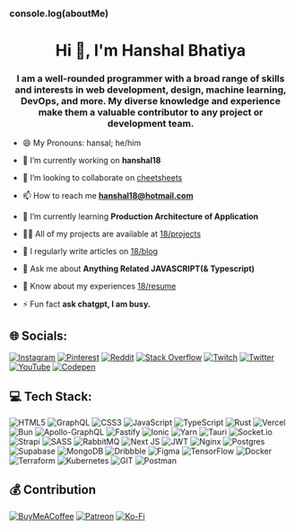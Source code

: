 ### console.log(aboutMe)
<h1 align="center">Hi 👋, I'm Hanshal Bhatiya</h1>
<h3 align="center">I am a well-rounded programmer with a broad range of skills and interests in web development, design, machine learning, DevOps, and more. My diverse knowledge and experience make them a valuable contributor to any project or development team.</h3>


- 😄 My Pronouns: hansal; he/him

- 🔭 I’m currently working on **hanshal18**

- 👯 I’m looking to collaborate on [cheetsheets](https://github.com/hanshal18/cheatsheets)

- 📫 How to reach me **hanshal18@hotmail.com**

- 🌱 I’m currently learning **Production Architecture of Application**

- 👨‍💻 All of my projects are available at [18/projects](https://www.hanshal18.com/projects)

- 📝 I regularly write articles on [18/blog](https://www.hanshal18.com/blog)

- 💬 Ask me about **Anything Related JAVASCRIPT(& Typescript)**

- 📄 Know about my experiences [18/resume](https://www.hanshal18.com/resume)

- ⚡ Fun fact **ask chatgpt, I am busy.**


## 🌐 Socials:
[![Instagram](https://img.shields.io/badge/Instagram-%23E4405F.svg?logo=Instagram&logoColor=white)](https://instagram.com/hanshal18) [![Pinterest](https://img.shields.io/badge/Pinterest-%23E60023.svg?logo=Pinterest&logoColor=white)](https://pinterest.com/hanshal18) [![Reddit](https://img.shields.io/badge/Reddit-%23FF4500.svg?logo=Reddit&logoColor=white)](https://reddit.com/user/hanshal18) [![Stack Overflow](https://img.shields.io/badge/-Stackoverflow-FE7A16?logo=stack-overflow&logoColor=white)](https://stackoverflow.com/users/18973807) [![Twitch](https://img.shields.io/badge/Twitch-%239146FF.svg?logo=Twitch&logoColor=white)](https://twitch.tv/hanshal18) [![Twitter](https://img.shields.io/badge/Twitter-%231DA1F2.svg?logo=Twitter&logoColor=white)](https://twitter.com/hanshal_18) [![YouTube](https://img.shields.io/badge/YouTube-%23FF0000.svg?logo=YouTube&logoColor=white)](https://youtube.com/@hanshal18) [![Codepen](https://img.shields.io/badge/Codepen-000000?style=for-the-badge&logo=codepen&logoColor=white)](https://codepen.io/hanshal18) 

## 💻 Tech Stack:
![HTML5](https://img.shields.io/badge/html5-%23E34F26.svg?style=flat&logo=html5&logoColor=white) ![GraphQL](https://img.shields.io/badge/-GraphQL-E10098?style=flat&logo=graphql&logoColor=white) ![CSS3](https://img.shields.io/badge/css3-%231572B6.svg?style=flat&logo=css3&logoColor=white) ![JavaScript](https://img.shields.io/badge/javascript-%23323330.svg?style=flat&logo=javascript&logoColor=%23F7DF1E) ![TypeScript](https://img.shields.io/badge/typescript-%23007ACC.svg?style=flat&logo=typescript&logoColor=white) ![Rust](https://img.shields.io/badge/rust-%23000000.svg?style=flat&logo=rust&logoColor=white) ![Vercel](https://img.shields.io/badge/vercel-%23000000.svg?style=flat&logo=vercel&logoColor=white) ![Bun](https://img.shields.io/badge/Bun-%23000000.svg?style=flat&logo=bun&logoColor=white) ![Apollo-GraphQL](https://img.shields.io/badge/-ApolloGraphQL-311C87?style=flat&logo=apollo-graphql) ![Fastify](https://img.shields.io/badge/fastify-%23000000.svg?style=flat&logo=fastify&logoColor=white) ![Ionic](https://img.shields.io/badge/Ionic-%233880FF.svg?style=flat&logo=Ionic&logoColor=white) ![Yarn](https://img.shields.io/badge/yarn-%232C8EBB.svg?style=flat&logo=yarn&logoColor=white) ![Tauri](https://img.shields.io/badge/tauri-%2324C8DB.svg?style=flat&logo=tauri&logoColor=%23FFFFFF) ![Socket.io](https://img.shields.io/badge/Socket.io-black?style=flat&logo=socket.io&badgeColor=010101) ![Strapi](https://img.shields.io/badge/strapi-%232E7EEA.svg?style=flat&logo=strapi&logoColor=white) ![SASS](https://img.shields.io/badge/SASS-hotpink.svg?style=flat&logo=SASS&logoColor=white) ![RabbitMQ](https://img.shields.io/badge/rabbitmq-FF6600?style=flat&logo=rabbitmq&logoColor=white) ![Next JS](https://img.shields.io/badge/Next-black?style=flat&logo=next.js&logoColor=white) ![JWT](https://img.shields.io/badge/JWT-black?style=flat&logo=JSON%20web%20tokens) ![Nginx](https://img.shields.io/badge/nginx-%23009639.svg?style=flat&logo=nginx&logoColor=white) ![Postgres](https://img.shields.io/badge/postgres-%23316192.svg?style=flat&logo=postgresql&logoColor=white) ![Supabase](https://img.shields.io/badge/Supabase-3ECF8E?style=flat&logo=supabase&logoColor=white) ![MongoDB](https://img.shields.io/badge/MongoDB-%234ea94b.svg?style=flat&logo=mongodb&logoColor=white) ![Dribbble](https://img.shields.io/badge/Dribbble-EA4C89?style=flat&logo=dribbble&logoColor=white) ![Figma](https://img.shields.io/badge/figma-%23F24E1E.svg?style=flat&logo=figma&logoColor=white) ![TensorFlow](https://img.shields.io/badge/TensorFlow-%23FF6F00.svg?style=flat&logo=TensorFlow&logoColor=white) ![Docker](https://img.shields.io/badge/docker-%230db7ed.svg?style=flat&logo=docker&logoColor=white) ![Terraform](https://img.shields.io/badge/terraform-%235835CC.svg?style=flat&logo=terraform&logoColor=white) ![Kubernetes](https://img.shields.io/badge/kubernetes-%23326ce5.svg?style=flat&logo=kubernetes&logoColor=white) ![GIT](https://img.shields.io/badge/Git-fc6d26?style=flat&logo=git&logoColor=white) ![Postman](https://img.shields.io/badge/Postman-FF6C37?style=flat&logo=postman&logoColor=white)

  ## 💰 Contribution
  [![BuyMeACoffee](https://img.shields.io/badge/Buy%20Me%20a%20Coffee-ffdd00?style=for-the-badge&logo=buy-me-a-coffee&logoColor=black)](https://buymeacoffee.com/hanshal18) [![Patreon](https://img.shields.io/badge/Patreon-F96854?style=for-the-badge&logo=patreon&logoColor=white)](https://patreon.com/hanshal18) [![Ko-Fi](https://img.shields.io/badge/Ko--fi-F16061?style=for-the-badge&logo=ko-fi&logoColor=white)](https://ko-fi.com/hanshal18) 

  
<!-- Proudly created with GPRM ( https://gprm.itsvg.in ) & others -->

